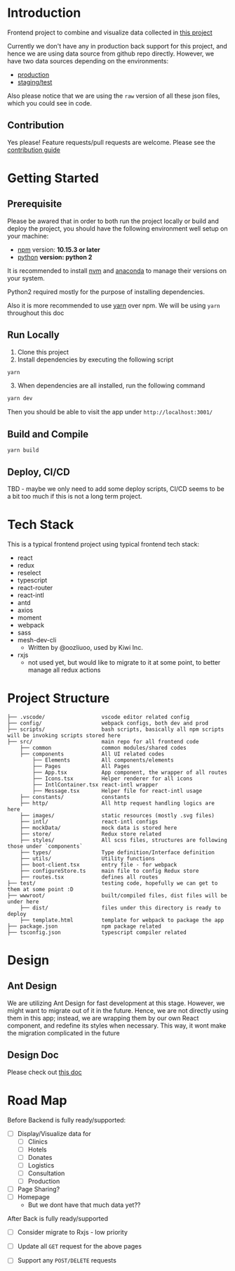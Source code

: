 # Introduction

Frontend project to combine and visualize data collected in [this project](https://github.com/wuhan2020/wuhan2020)

Currently we don't have any in production back support for this project, and hence we are using data source from github repo directly. However, we have two data sources depending on the environments:

- [production](https://github.com/wuhan2020/wuhan2020/tree/master/data/json)
- [staging/test](https://github.com/wuhan2020/wuhan2020-test/tree/master/data/json)

Also please notice that we are using the `raw` version of all these json files, which you could see in code.

## Contribution

Yes please! Feature requests/pull requests are welcome. Please see the [contribution guide](https://github.com/pengcc/against-covid19/tree/develop/contribution)

# Getting Started

## Prerequisite

Please be awared that in order to both run the project locally or build and deploy the project, you should have the following environment well setup on your machine:

- [npm](http://npmjs.com/) version: **10.15.3 or later**
- [python](https://www.python.org/) **version: python 2**

It is recommended to install [nvm](https://github.com/nvm-sh/nvm) and [anaconda](https://www.anaconda.com/) to manage their versions on your system.

Python2 required mostly for the purpose of installing dependencies.

Also it is more recommended to use [yarn](https://yarnpkg.com/) over npm. We will be using `yarn` throughout this doc

## Run Locally

1. Clone this project
2. Install dependencies by executing the following script

```bash
yarn
```

3. When dependencies are all installed, run the following command

```bash
yarn dev
```

Then you should be able to visit the app under `http://localhost:3001/`

## Build and Compile

```
yarn build
```

## Deploy, CI/CD

TBD - maybe we only need to add some deploy scripts, CI/CD seems to be a bit too much if this is not a long term project.

# Tech Stack

This is a typical frontend project using typical frontend tech stack:

- react
- redux
- reselect
- typescript
- react-router
- react-intl
- antd
- axios
- moment
- webpack
- sass
- mesh-dev-cli
  - Written by @oozliuoo, used by Kiwi Inc.
- rxjs
  - not used yet, but would like to migrate to it at some point, to better manage all redux actions

# Project Structure


```
├── .vscode/                  vscode editor related config
├── config/                   webpack configs, both dev and prod
├── scripts/                  bash scripts, basically all npm scripts will be invoking scripts stored here
├── src/                      main repo for all frontend code
    ├── common                common modules/shared codes
    ├── components            All UI related codes
        ├── Elements          All components/elements
        ├── Pages             All Pages
        ├── App.tsx           App component, the wrapper of all routes
        ├── Icons.tsx         Helper renderer for all icons
        ├── IntlContainer.tsx react-intl wrapper
        ├── Message.tsx       Helper file for react-intl usage
    ├── constants/            constants
    ├── http/                 All http request handling logics are here
    ├── images/               static resources (mostly .svg files)
    ├── intl/                 react-intl configs
    ├── mockData/             mock data is stored here
    ├── store/                Redux store related
    ├── styles/               All scss files, structures are following those under `components`
    ├── types/                Type definition/Interface definition
    ├── utils/                Utility functions
    ├── boot-client.tsx       entry file - for webpack
    ├── configureStore.ts     main file to config Redux store
    ├── routes.tsx            defines all routes
├── test/                     testing code, hopefully we can get to them at some point :D
├── wwwroot/                  built/compiled files, dist files will be under here
    ├── dist/                 files under this directory is ready to deploy
    ├── template.html         template for webpack to package the app
├── package.json              npm package related
├── tsconfig.json             typescript compiler related
```

# Design

## Ant Design

We are utilizing Ant Design for fast development at this stage. However, we might want to migrate out of it in the future. Hence, we are not directly using them in this app; instead, we are wrapping them by our own React component, and redefine its styles when necessary. This way, it wont make the migration complicated in the future

## Design Doc

Please check out [this doc](https://www.figma.com/file/6oLZ4Swo2He0w8DUNELsUV/wuhan?node-id=268%3A28)

# Road Map

Before Backend is fully ready/supported:

- [ ] Display/Visualize data for
  - [ ] Clinics
  - [ ] Hotels
  - [ ] Donates
  - [ ] Logistics
  - [ ] Consultation
  - [ ] Production
- [ ] Page Sharing?
- [ ] Homepage
  - But we dont have that much data yet??

After Back is fully ready/supported
- [ ] Consider migrate to Rxjs - low priority
- [ ] Update all `GET` request for the above pages
- [ ] Support any `POST/DELETE` requests


